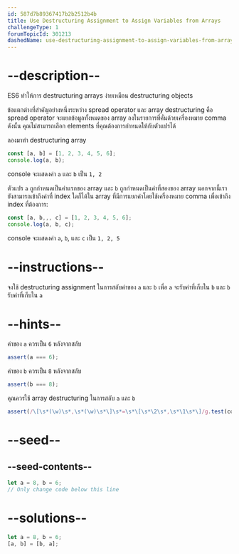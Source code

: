 ```yaml
---
id: 587d7b89367417b2b2512b4b
title: Use Destructuring Assignment to Assign Variables from Arrays
challengeType: 1
forumTopicId: 301213
dashedName: use-destructuring-assignment-to-assign-variables-from-arrays
---
```


# --description--

ES6 ทำให้การ destructuring arrays ง่ายเหมือน destructuring objects

ข้อแตกต่างที่สำคัญอย่างหนึ่งระหว่าง spread operator และ array destructuring คือ spread operator จะแยกข้อมูลทั้งหมดของ array ลงในรายการที่คั่นด้วยเครื่องหมาย comma ดังนั้น คุณไม่สามารถเลือก elements ที่คุณต้องการกำหนดให้กับตัวแปรได้

ลองมาทำ destructuring array 

```js
const [a, b] = [1, 2, 3, 4, 5, 6];
console.log(a, b);
```

console จะแสดงค่า `a` และ `b` เป็น `1, 2`

ตัวแปร `a` ถูกกำหนดเป็นค่าแรกของ array และ  `b` ถูกกำหนดเป็นค่าที่สองของ array นอกจากนี้เรายังสามารถเข้าถึงค่าที่ index ใดก็ได้ใน array ที่มีการแยกค่าโดยใช้เครื่องหมาย comma เพื่อเข้าถึง index ที่ต้องการ:

```js
const [a, b,,, c] = [1, 2, 3, 4, 5, 6];
console.log(a, b, c);
```

console จะแสดงค่า `a`, `b`, และ `c` เป็น `1, 2, 5`

# --instructions--

จงใช้ destructuring assignment ในการสลับค่าของ `a` และ `b` เพื่อ `a` จะรับค่าที่เก็บใน `b` และ `b` รับค่าที่เก็บใน `a`

# --hints--

ค่าของ `a` ควรเป็น `6` หลังจากสลับ

```js
assert(a === 6);
```

ค่าของ `b` ควรเป็น `8` หลังจากสลับ

```js
assert(b === 8);
```

คุณควรใช้ array destructuring ในการสลับ `a` และ `b`

```js
assert(/\[\s*(\w)\s*,\s*(\w)\s*\]\s*=\s*\[\s*\2\s*,\s*\1\s*\]/g.test(code));
```

# --seed--

## --seed-contents--

```js
let a = 8, b = 6;
// Only change code below this line
```

# --solutions--

```js
let a = 8, b = 6;
[a, b] = [b, a];
```
